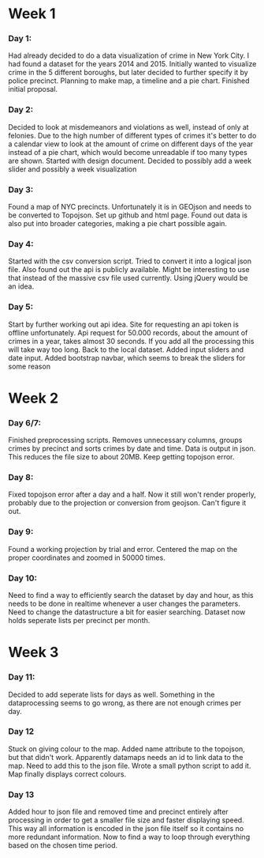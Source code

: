 # Week 1
### Day 1:
Had already decided to do a data visualization of crime in New York City. I had found a dataset for the years 2014 and 2015. Initially wanted to visualize crime in the 5 different boroughs, but later decided to further specify it by police precinct. Planning to make map, a timeline and a pie chart. Finished
initial proposal.

### Day 2:
Decided to look at misdemeanors and violations as well, instead of only at felonies. Due to the high number of different types of crimes it's better to do a calendar view to look at the amount of crime on different days of the year instead of a pie chart, which would become unreadable if too many types are shown. Started with design document. Decided to possibly add a week slider and possibly a week visualization

### Day 3:
Found a map of NYC precincts. Unfortunately it is in GEOjson and needs to be converted to Topojson. Set up github and html page. Found out data is also put into broader categories, making a pie chart possible again.

### Day 4:
Started with the csv conversion script. Tried to convert it into a logical json file. Also found out the api is publicly available. Might be interesting to use that instead of the massive csv file used currently. Using jQuery would be an idea.

### Day 5:
Start by further working out api idea. Site for requesting an api token is
offline unfortunately. Api request for 50.000 records, about the amount of
crimes in a year, takes almost 30 seconds. If you add all the processing this
will take way too long. Back to the local dataset. Added input sliders and date
input. Added bootstrap navbar, which seems to break the sliders for some reason

# Week 2
### Day 6/7:
Finished preprocessing scripts. Removes unnecessary columns, groups crimes by
precinct and sorts crimes by date and time. Data is output in json. This reduces
the file size to about 20MB. Keep getting topojson error.

### Day 8:
Fixed topojson error after a day and a half. Now it still won't render properly,
probably due to the projection or conversion from geojson. Can't figure it out.

### Day 9:
Found a working projection by trial and error. Centered the map on the proper
coordinates and zoomed in 50000 times.

### Day 10:
Need to find a way to efficiently search the dataset by day and hour, as this
needs to be done in realtime whenever a user changes the parameters. Need
to change the datastructure a bit for easier searching. Dataset now holds
seperate lists per precinct per month.

# Week 3
### Day 11:
Decided to add seperate lists for days as well. Something in the dataprocessing
seems to go wrong, as there are not enough crimes per day.

### Day 12
Stuck on giving colour to the map. Added name attribute to the topojson, but
that didn't work. Apparently datamaps needs an id to link data to the map. Need
to add this to the json file. Wrote a small python script to add it. Map finally
displays correct colours.

### Day 13
Added hour to json file and removed time and precinct entirely after processing
in order to get a smaller file size and faster displaying speed. This way all
information is encoded in the json file itself so it contains no more redundant
information. Now to find a way to loop through everything based on the chosen
time period.
